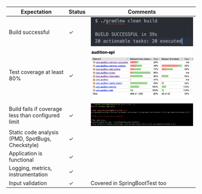 | Expectation | Status | Comments |
|----------|----------|----------|
| Build successful | &#x2713;  | ![Build](images/build.png)  |
| Test coverage at least 80%   | &#x2713;   | ![Build](images/coverage.png)  |
| Build fails if coverage less than configured limit  | &#x2713;   | ![Failure](images/coverage_fail.png)  |
| Static code analysis (PMD, SpotBugs, Checkstyle)   | &#x2713;   |   |
| Application is functional   | &#x2713;   |   |
| Logging, metrics, instrumentation   | &#x2713;   |   |
| Input validation   | &#x2713;   |  Covered in SpringBootTest too |